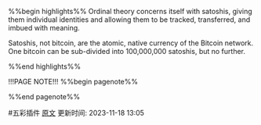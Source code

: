%%begin highlights%%
Ordinal theory concerns itself with satoshis, giving them individual identities and allowing them to be tracked, transferred, and imbued with meaning.

Satoshis, not bitcoin, are the atomic, native currency of the Bitcoin network. One bitcoin can be sub-divided into 100,000,000 satoshis, but no further.

%%end highlights%%

!!!PAGE NOTE!!!
%%begin pagenote%%

%%end pagenote%%

 #五彩插件 [原文](https://docs.ordinals.com/)
更新时间: 2023-11-18 13:05